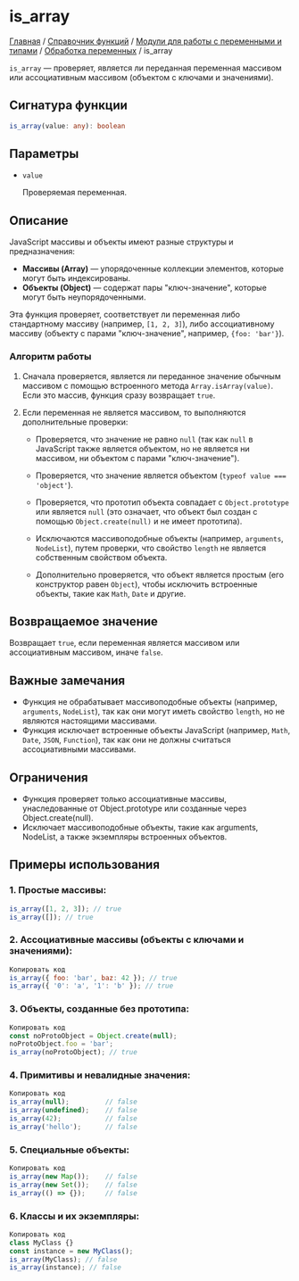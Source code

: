 # is_array

[Главная](../../../../../README.md) / [Справочник функций](../../../../funcref.md) /
[Модули для работы с переменными и типами](../../../vartype.md) /
[Обработка переменных](../../var.md) / is_array

`is_array` &mdash; проверяет, является ли переданная переменная массивом или ассоциативным массивом
(объектом с ключами и значениями).

## Сигнатура функции

```ts
is_array(value: any): boolean
```

## Параметры

-   `value`

    Проверяемая переменная.

## Описание

JavaScript массивы и объекты имеют разные структуры и предназначения:

-   **Массивы (Array)** &mdash; упорядоченные коллекции элементов, которые могут быть индексированы.
-   **Объекты (Object)** &mdash; содержат пары "ключ-значение", которые могут быть неупорядоченными.

Эта функция проверяет, соответствует ли переменная либо стандартному массиву (например,
`[1, 2, 3]`), либо ассоциативному массиву (объекту с парами "ключ-значение", например,
`{foo: 'bar'}`).

### Алгоритм работы

1. Сначала проверяется, является ли переданное значение обычным массивом с помощью встроенного
   метода `Array.isArray(value)`. Если это массив, функция сразу возвращает `true`.

2. Если переменная не является массивом, то выполняются дополнительные проверки:

    - Проверяется, что значение не равно `null` (так как `null` в JavaScript также является
      объектом, но не является ни массивом, ни объектом с парами "ключ-значение").

    - Проверяется, что значение является объектом (`typeof value === 'object'`).

    - Проверяется, что прототип объекта совпадает с `Object.prototype` или является `null` (это
      означает, что объект был создан с помощью `Object.create(null)` и не имеет прототипа).

    - Исключаются массивоподобные объекты (например, `arguments`, `NodeList`), путем проверки, что
      свойство `length` не является собственным свойством объекта.

    - Дополнительно проверяется, что объект является простым (его конструктор равен `Object`), чтобы
      исключить встроенные объекты, такие как `Math`, `Date` и другие.

## Возвращаемое значение

Возвращает `true`, если переменная является массивом или ассоциативным массивом, иначе `false`.

## Важные замечания

-   Функция не обрабатывает массивоподобные объекты (например, `arguments`, `NodeList`), так как они
    могут иметь свойство `length`, но не являются настоящими массивами.
-   Функция исключает встроенные объекты JavaScript (например, `Math`, `Date`, `JSON`, `Function`),
    так как они не должны считаться ассоциативными массивами.

## Ограничения

-   Функция проверяет только ассоциативные массивы, унаследованные от Object.prototype или созданные
    через Object.create(null).
-   Исключает массивоподобные объекты, такие как arguments, NodeList, а также экземпляры встроенных
    объектов.

## Примеры использования

### 1. Простые массивы:

```javascript
is_array([1, 2, 3]); // true
is_array([]); // true
```

### 2. Ассоциативные массивы (объекты с ключами и значениями):

```javascript
Копировать код
is_array({ foo: 'bar', baz: 42 }); // true
is_array({ '0': 'a', '1': 'b' }); // true
```

### 3. Объекты, созданные без прототипа:

```javascript
Копировать код
const noProtoObject = Object.create(null);
noProtoObject.foo = 'bar';
is_array(noProtoObject); // true
```

### 4. Примитивы и невалидные значения:

```javascript
Копировать код
is_array(null);         // false
is_array(undefined);    // false
is_array(42);           // false
is_array('hello');      // false
```

### 5. Специальные объекты:

```javascript
Копировать код
is_array(new Map());    // false
is_array(new Set());    // false
is_array(() => {});     // false
```

### 6. Классы и их экземпляры:

```javascript
Копировать код
class MyClass {}
const instance = new MyClass();
is_array(MyClass); // false
is_array(instance); // false
```
